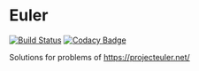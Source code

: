 # Euler

[![Build Status](https://dev.azure.com/huddeldaddel/huddeldaddel/_apis/build/status/huddeldaddel.euler?branchName=master)](https://dev.azure.com/huddeldaddel/huddeldaddel/_build/latest?definitionId=2&branchName=master)
[![Codacy Badge](https://api.codacy.com/project/badge/Grade/1af8cc0c84244a0083b5b9fc7c05135b)](https://app.codacy.com/app/huddeldaddel/euler?utm_source=github.com&utm_medium=referral&utm_content=huddeldaddel/euler&utm_campaign=Badge_Grade_Dashboard)

Solutions for problems of https://projecteuler.net/
